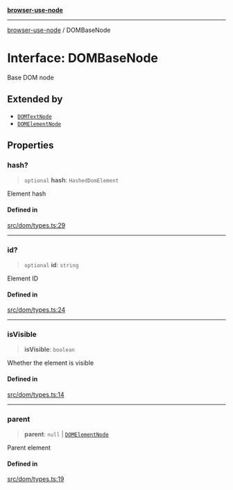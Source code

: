 [**browser-use-node**](../README.md)

***

[browser-use-node](../globals.md) / DOMBaseNode

# Interface: DOMBaseNode

Base DOM node

## Extended by

- [`DOMTextNode`](DOMTextNode.md)
- [`DOMElementNode`](DOMElementNode.md)

## Properties

### hash?

> `optional` **hash**: `HashedDomElement`

Element hash

#### Defined in

[src/dom/types.ts:29](https://github.com/Dankovk/browser-use-js/blob/7aa31eb34b7bafb64e3abcce35e6168864b0fa74/src/dom/types.ts#L29)

***

### id?

> `optional` **id**: `string`

Element ID

#### Defined in

[src/dom/types.ts:24](https://github.com/Dankovk/browser-use-js/blob/7aa31eb34b7bafb64e3abcce35e6168864b0fa74/src/dom/types.ts#L24)

***

### isVisible

> **isVisible**: `boolean`

Whether the element is visible

#### Defined in

[src/dom/types.ts:14](https://github.com/Dankovk/browser-use-js/blob/7aa31eb34b7bafb64e3abcce35e6168864b0fa74/src/dom/types.ts#L14)

***

### parent

> **parent**: `null` \| [`DOMElementNode`](DOMElementNode.md)

Parent element

#### Defined in

[src/dom/types.ts:19](https://github.com/Dankovk/browser-use-js/blob/7aa31eb34b7bafb64e3abcce35e6168864b0fa74/src/dom/types.ts#L19)

